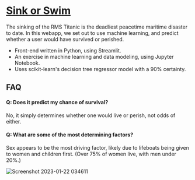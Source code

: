 # [Sink or Swim](https://sink-or-swim.streamlit.app/)

The sinking of the RMS Titanic is the deadliest peacetime maritime disaster to date. In this webapp, we set out to use machine learning, and predict whether a user would have survived or perished.

* Front-end written in Python, using Streamlit.
* An exercise in machine learning and data modeling, using Jupyter Notebook.
* Uses scikit-learn's decision tree regressor model with a 90% certainty.


## FAQ

#### Q: Does it predict my chance of survival?

No, it simply determines whether one would live or perish, not odds of either.

#### Q: What are some of the most determining factors?

Sex appears to be the most driving factor, likely due to lifeboats being given to women and children first. (Over 75% of women live, with men under 20%.)

![Screenshot 2023-01-22 034611](https://user-images.githubusercontent.com/47122570/213909997-7c79687b-8de3-4680-91e7-ba2c9adec909.png)
